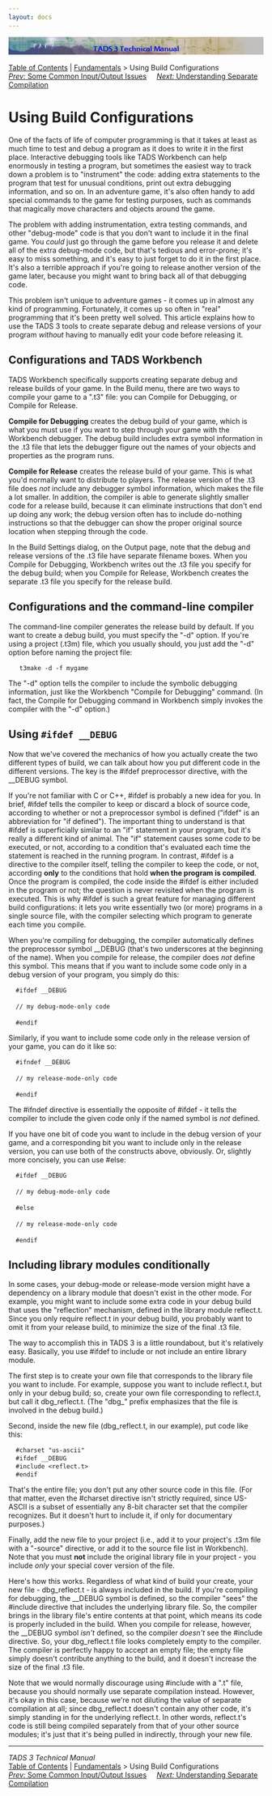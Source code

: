 ```yaml
---
layout: docs
---
```

<div class="topbar">

<img src="topbar.jpg" data-border="0" />

</div>

<div class="nav">

<a href="toc.html" class="nav">Table of Contents</a> \|
<a href="fund.html" class="nav">Fundamentals</a> \> Using Build
Configurations  
<span class="navnp"><a href="t3inout.html" class="nav"><em>Prev:</em> Some Common
Input/Output Issues</a>    
<a href="t3inc.html" class="nav"><em>Next:</em> Understanding Separate
Compilation</a>     </span>

</div>

<div class="main">

# Using Build Configurations

One of the facts of life of computer programming is that it takes at
least as much time to test and debug a program as it does to write it in
the first place. Interactive debugging tools like TADS Workbench can
help enormously in testing a program, but sometimes the easiest way to
track down a problem is to "instrument" the code: adding extra
statements to the program that test for unusual conditions, print out
extra debugging information, and so on. In an adventure game, it's also
often handy to add special commands to the game for testing purposes,
such as commands that magically move characters and objects around the
game.

The problem with adding instrumentation, extra testing commands, and
other "debug-mode" code is that you don't want to include it in the
final game. You *could* just go through the game before you release it
and delete all of the extra debug-mode code, but that's tedious and
error-prone; it's easy to miss something, and it's easy to just forget
to do it in the first place. It's also a terrible approach if you're
going to release another version of the game later, because you might
want to bring back all of that debugging code.

This problem isn't unique to adventure games - it comes up in almost any
kind of programming. Fortunately, it comes up so often in "real"
programming that it's been pretty well solved. This article explains how
to use the TADS 3 tools to create separate debug and release versions of
your program *without* having to manually edit your code before
releasing it.

## Configurations and TADS Workbench

TADS Workbench specifically supports creating separate debug and release
builds of your game. In the Build menu, there are two ways to compile
your game to a ".t3" file: you can Compile for Debugging, or Compile for
Release.

**Compile for Debugging** creates the debug build of your game, which is
what you must use if you want to step through your game with the
Workbench debugger. The debug build includes extra symbol information in
the .t3 file that lets the debugger figure out the names of your objects
and properties as the program runs.

**Compile for Release** creates the release build of your game. This is
what you'd normally want to distribute to players. The release version
of the .t3 file does *not* include any debugger symbol information,
which makes the file a lot smaller. In addition, the compiler is able to
generate slightly smaller code for a release build, because it can
eliminate instructions that don't end up doing any work; the debug
version often has to include do-nothing instructions so that the
debugger can show the proper original source location when stepping
through the code.

In the Build Settings dialog, on the Output page, note that the debug
and release versions of the .t3 file have separate filename boxes. When
you Compile for Debugging, Workbench writes out the .t3 file you specify
for the debug build; when you Compile for Release, Workbench creates the
separate .t3 file you specify for the release build.

## Configurations and the command-line compiler

The command-line compiler generates the release build by default. If you
want to create a debug build, you must specify the "-d" option. If
you're using a project (.t3m) file, which you usually should, you just
add the "-d" option before naming the project file:

       t3make -d -f mygame

The "-d" option tells the compiler to include the symbolic debugging
information, just like the Workbench "Compile for Debugging" command.
(In fact, the Compile for Debugging command in Workbench simply invokes
the compiler with the "-d" option.)

## Using `#ifdef __DEBUG`

Now that we've covered the mechanics of how you actually create the two
different types of build, we can talk about how you put different code
in the different versions. The key is the \#ifdef preprocessor
directive, with the \_\_DEBUG symbol.

If you're not familiar with C or C++, \#ifdef is probably a new idea for
you. In brief, \#ifdef tells the compiler to keep or discard a block of
source code, according to whether or not a preprocessor symbol is
defined ("ifdef" is an abbreviation for "if defined"). The important
thing to understand is that \#ifdef is superficially similar to an "if"
statement in your program, but it's really a different kind of animal.
The "if" statement causes some code to be executed, or not, according to
a condition that's evaluated each time the statement is reached in the
running program. In contrast, \#ifdef is a directive to the compiler
itself, telling the compiler to keep the code, or not, according
**only** to the conditions that hold **when the program is compiled**.
Once the program is compiled, the code inside the \#ifdef is either
included in the program or not; the question is never revisited when the
program is executed. This is why \#ifdef is such a great feature for
managing different build configurations: it lets you write essentially
two (or more) programs in a single source file, with the compiler
selecting which program to generate each time you compile.

When you're compiling for debugging, the compiler automatically defines
the preprocessor symbol \_\_DEBUG (that's two underscores at the
beginning of the name). When you compile for release, the compiler does
*not* define this symbol. This means that if you want to include some
code only in a debug version of your program, you simply do this:

      #ifdef __DEBUG

      // my debug-mode-only code

      #endif

Similarly, if you want to include some code only in the release version
of your game, you can do it like so:

      #ifndef __DEBUG

      // my release-mode-only code

      #endif

The \#ifndef directive is essentially the opposite of \#ifdef - it tells
the compiler to include the given code only if the named symbol is *not*
defined.

If you have one bit of code you want to include in the debug version of
your game, and a corresponding bit you want to include only in the
release version, you can use both of the constructs above, obviously.
Or, slightly more concisely, you can use \#else:

      #ifdef __DEBUG

      // my debug-mode-only code

      #else

      // my release-mode-only code

      #endif

## Including library modules conditionally

In some cases, your debug-mode or release-mode version might have a
dependency on a library module that doesn't exist in the other mode. For
example, you might want to include some extra code in your debug build
that uses the "reflection" mechanism, defined in the library module
reflect.t. Since you only require reflect.t in your debug build, you
probably want to omit it from your release build, to minimize the size
of the final .t3 file.

The way to accomplish this in TADS 3 is a little roundabout, but it's
relatively easy. Basically, you use \#ifdef to include or not include an
entire library module.

The first step is to create your own file that corresponds to the
library file you want to include. For example, suppose you want to
include reflect.t, but only in your debug build; so, create your own
file corresponding to reflect.t, but call it dbg_reflect.t. (The "dbg\_"
prefix emphasizes that the file is involved in the debug build.)

Second, inside the new file (dbg_reflect.t, in our example), put code
like this:

      #charset "us-ascii"
      #ifdef __DEBUG
      #include <reflect.t>
      #endif

That's the entire file; you don't put any other source code in this
file. (For that matter, even the \#charset directive isn't strictly
required, since US-ASCII is a subset of essentially any 8-bit character
set that the compiler recognizes. But it doesn't hurt to include it, if
only for documentary purposes.)

Finally, add the new file to your project (i.e., add it to your
project's .t3m file with a "-source" directive, or add it to the source
file list in Workbench). Note that you must **not** include the original
library file in your project - you include *only* your special cover
version of the file.

Here's how this works. Regardless of what kind of build your create,
your new file - dbg_reflect.t - is always included in the build. If
you're compiling for debugging, the \_\_DEBUG symbol is defined, so the
compiler "sees" the \#include directive that includes the underlying
library file. So, the compiler brings in the library file's entire
contents at that point, which means its code is properly included in the
build. When you compile for release, however, the \_\_DEBUG symbol
*isn't* defined, so the compiler *doesn't* see the \#include directive.
So, your dbg_reflect.t file looks completely empty to the compiler. The
compiler is perfectly happy to accept an empty file; the empty file
simply doesn't contribute anything to the build, and it doesn't increase
the size of the final .t3 file.

Note that we would normally discourage using \#include with a ".t" file,
because you should normally use separate compilation instead. However,
it's okay in this case, because we're not diluting the value of separate
compilation at all; since dbg_reflect.t doesn't contain any other code,
it's simply standing in for the underlying reflect.t. In other words,
reflect.t's code is still being compiled separately from that of your
other source modules; it's just that it's being pulled in indirectly,
through your new file.

</div>

------------------------------------------------------------------------

<div class="navb">

*TADS 3 Technical Manual*  
<a href="toc.html" class="nav">Table of Contents</a> \|
<a href="fund.html" class="nav">Fundamentals</a> \> Using Build
Configurations  
<span class="navnp"><a href="t3inout.html" class="nav"><em>Prev:</em> Some Common
Input/Output Issues</a>    
<a href="t3inc.html" class="nav"><em>Next:</em> Understanding Separate
Compilation</a>     </span>

</div>
